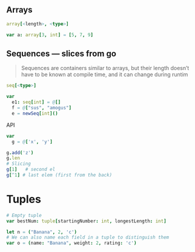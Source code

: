 
## Arrays
```nim
array[<length>, <type>]

var a: array[3, int] = [5, 7, 9]
```

## Sequences — slices from go
> Sequences are containers similar to arrays, but their length doesn’t have to be known at compile time, and it can change during runtim

```nim
seq[<type>]

var
  e1: seq[int] = @[]
  f = @["sus", "amogus"]
  e = newSeq[int]()
```

API
```nim
var
  g = @['x', 'y']

g.add('z')
g.len
# Slicing
g[1]   # second el
g[^1] # last elem (first from the back)
```

# Tuples
```nim
# Empty tuple
var bestNum: tuple[startingNumber: int, longestLength: int]

let n = ("Banana", 2, 'c')
# We can also name each field in a tuple to distinguish them
var o = (name: "Banana", weight: 2, rating: 'c')
```
